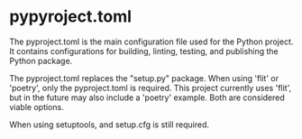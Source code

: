 # pypyroject.toml

The pyproject.toml is the main configuration file used for the Python project. It contains configurations for building,
linting, testing, and publishing the Python package.

The pyproject.toml replaces the "setup.py" package. When using 'flit' or 'poetry', only the pyproject.toml is required.
This project currently uses 'flit', but in the future may also include a 'poetry' example. Both are considered viable
options.

When using setuptools, and setup.cfg is still required.
